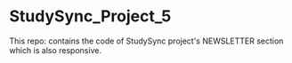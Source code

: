 # StudySync_Project_5
This repo: contains the code of StudySync project's NEWSLETTER section which is also responsive.
